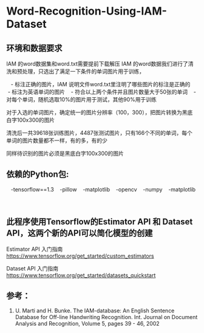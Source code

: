 # Word-Recognition-Using-IAM-Dataset
## 环境和数据要求

IAM 的word数据集和word.txt需要提前下载解压 IAM 的word数据我们进行了清洗和预处理，只选出了满足一下条件的单词图片用于训练，

    - 标注正确的图片，IAM 说明文件word.txt里注明了哪些图片的标注是正确的
    - 标注为英语单词的图片 
    - 符合以上两个条件并且图片数量大于50张的单词
    - 对每个单词，随机选取10%的图片用于测试，其他90%用于训练

对于入选的单词图片，确定统一的图片分辨率（100，300），把图片转换为黑底白字100x300的图片

清洗后一共39618张训练图片，4487张测试图片，只有166个不同的单词，每个单词的图片数量都不一样，有的多，有的少

同样待识别的图片必须是黑底白字100x300的图片

## 依赖的Python包: 

    -tensorflow==1.3 
    -pillow
    -matplotlib
    -opencv
    -numpy
    -matplotlib
  
  
## 此程序使用Tensorflow的Estimator API 和 Dataset API，这两个新的API可以简化模型的创建

Estimator API 入门指南
https://www.tensorflow.org/get_started/custom_estimators

Dataset API 入门指南
https://www.tensorflow.org/get_started/datasets_quickstart

## 参考：

1. U. Marti and H. Bunke. The IAM-database: An English Sentence Database for Off-line Handwriting Recognition. Int. Journal on Document Analysis and Recognition, Volume 5, pages 39 - 46, 2002
